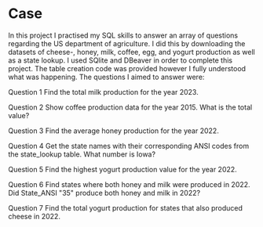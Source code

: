 # Case

In this project I practised my SQL skills to answer an array of questions regarding the US department of agriculture. I did this by downloading the datasets of cheese-, honey, milk, coffee, egg, and yogurt production as well as a state lookup. I used SQlite and DBeaver in order to complete this project. The table creation code was provided however I fully understood what was happening. The questions I aimed to answer were: 

Question 1
Find the total milk production for the year 2023.

Question 2
Show coffee production data for the year 2015.
What is the total value?

Question 3
Find the average honey production for the year 2022.

Question 4
Get the state names with their corresponding ANSI codes from the state_lookup table.
What number is Iowa?

Question 5
Find the highest yogurt production value for the year 2022.

Question 6
Find states where both honey and milk were produced in 2022.
Did State_ANSI "35" produce both honey and milk in 2022?

Question 7
Find the total yogurt production for states that also produced cheese in 2022.
